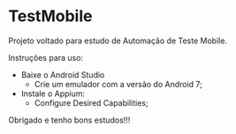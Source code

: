 # TestMobile

Projeto voltado para estudo de Automação de Teste Mobile.

Instruções para uso:
* Baixe o Android Studio
	- Crie um emulador com a versão do Android 7;
* Instale o Appium:
	- Configure Desired Capabilities;


Obrigado e tenho bons estudos!!!